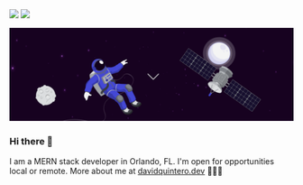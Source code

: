 <img src="https://github-readme-stats.vercel.app/api?username=instanetk&show_icons=true&count_private=true" width="500" height="auto"/>
<img src="https://github-readme-stats.vercel.app/api/top-langs/?username=instanetk&layout=compact/" width="208" height="auto"/>

[![header image astronaut](astro.png 'click to visit my developer portfolio')](https://davidquintero.dev)

### Hi there 👋

I am a MERN stack developer in Orlando, FL. I'm open for opportunities local or remote. More about me at <a href="https://davidquintero.dev">davidquintero.dev</a> 🧑🏻‍💻

<!--
**instanetk/instanetk** is a ✨ _special_ ✨ repository because its `README.md` (this file) appears on your GitHub profile.

Here are some ideas to get you started:

- 🔭 I’m currently working on ...
- 🌱 I’m currently learning ...
- 👯 I’m looking to collaborate on ...
- 🤔 I’m looking for help with ...
- 💬 Ask me about ...
- 📫 How to reach me: ...
- 😄 Pronouns: ...
- ⚡ Fun fact: ...
-->

